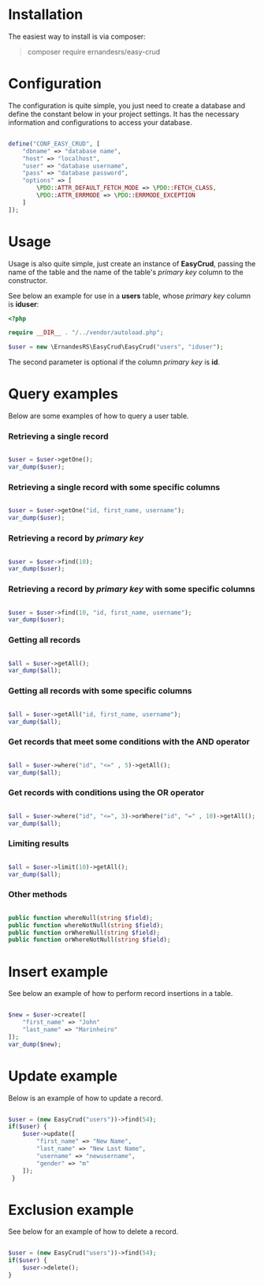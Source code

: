 # Installation
The easiest way to install is via composer:

> composer require ernandesrs/easy-crud

# Configuration
The configuration is quite simple, you just need to create a database and define the constant below in your project settings. It has the necessary information and configurations to access your database.

```php

define("CONF_EASY_CRUD", [
    "dbname" => "database name",
    "host" => "localhost",
    "user" => "database username",
    "pass" => "database password",
    "options" => [
        \PDO::ATTR_DEFAULT_FETCH_MODE => \PDO::FETCH_CLASS,
        \PDO::ATTR_ERRMODE => \PDO::ERRMODE_EXCEPTION
    ]
]);

```

# Usage
Usage is also quite simple, just create an instance of <b>EasyCrud</b>, passing the name of the table and the name of the table's <i>primary key</i> column to the constructor.

See below an example for use in a <b>users</b> table, whose <i>primary key</i> column is <b>iduser</b>:

```php
<?php

require __DIR__ . "/../vendor/autoload.php";

$user = new \ErnandesRS\EasyCrud\EasyCrud("users", "iduser");

```

The second parameter is optional if the column <i>primary key</i> is <b>id</b>.

# Query examples
Below are some examples of how to query a user table.

### Retrieving a single record

```php

$user = $user->getOne();
var_dump($user);

```

### Retrieving a single record with some specific columns

```php

$user = $user->getOne("id, first_name, username");
var_dump($user);

```

### Retrieving a record by <i>primary key</i>

```php

$user = $user->find(10);
var_dump($user);

```

### Retrieving a record by <i>primary key</i> with some specific columns

```php

$user = $user->find(10, "id, first_name, username");
var_dump($user);

```

### Getting all records

```php

$all = $user->getAll();
var_dump($all);

```

### Getting all records with some specific columns

```php

$all = $user->getAll("id, first_name, username");
var_dump($all);

```

### Get records that meet some conditions with the AND operator

```php

$all = $user->where("id", "<=" , 5)->getAll();
var_dump($all);

```

### Get records with conditions using the OR operator

```php

$all = $user->where("id", "<=", 3)->orWhere("id", "=" , 10)->getAll();
var_dump($all);

```

### Limiting results

```php

$all = $user->limit(10)->getAll();
var_dump($all);

```

### Other methods

```php

public function whereNull(string $field);
public function whereNotNull(string $field);
public function orWhereNull(string $field);
public function orWhereNotNull(string $field);

```

# Insert example
See below an example of how to perform record insertions in a table.

```php

$new = $user->create([
    "first_name" => "John"
    "last_name" => "Marinheiro"
]);
var_dump($new);

```

# Update example
Below is an example of how to update a record.

```php

$user = (new EasyCrud("users"))->find(54);
if($user) {
    $user->update([
        "first_name" => "New Name",
        "last_name" => "New Last Name",
        "username" => "newusername",
        "gender" => "m"
    ]);
 }

```

# Exclusion example
See below for an example of how to delete a record.

```php

$user = (new EasyCrud("users"))->find(54);
if($user) {
    $user->delete();
}

```